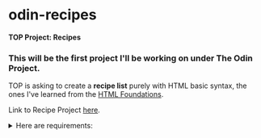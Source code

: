# odin-recipes
**TOP Project: Recipes**

### This will be the first project I'll be working on under The Odin Project. ###

TOP is asking to create a **recipe list** purely with HTML basic syntax, the ones I've learned from the [HTML Foundations](https://www.theodinproject.com/paths/foundations/courses/foundations#html-foundations).

Link to Recipe Project [here](https://www.theodinproject.com/lessons/foundations-recipes).

<details>
<summary>Here are requirements:</summary>

- [x] Iteration 1: Initial Structure.
- [x] Iteration 2: Recipe Page.
- [x] Iteration 3: Recipe Page Content.
- [ ] Iteration 4: Add More Recipes (almost complete).
</details>




